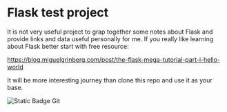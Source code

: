# Flask test project

It is not very useful project to grap together some notes about Flask and provide links and data useful personally for me. If you really like learning about Flask better start with free resource:

https://blog.miguelgrinberg.com/post/the-flask-mega-tutorial-part-i-hello-world

It will be more interesting journey than clone this repo and use it as your base.

![Static Badge](https://img.shields.io/badge/Personal%20project%20for%20testing%20ideas%20-%20not%20for%20serious%20use)
Git